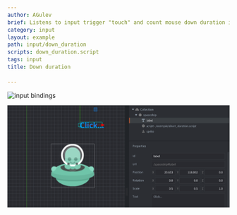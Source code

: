 ```yaml
---
author: AGulev
brief: Listens to input trigger "touch" and count mouse down duration in update method.
category: input
layout: example
path: input/down_duration
scripts: down_duration.script
tags: input
title: Down duration

---
```


![input bindings](input_binding.png)

![text](down_click.png)